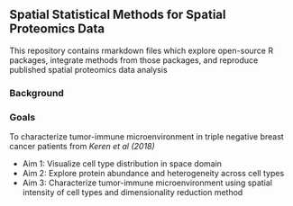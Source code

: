 ## Spatial Statistical Methods for Spatial Proteomics Data

This repository contains rmarkdown files which explore open-source R packages, integrate methods from those packages, and reproduce published spatial proteomics data analysis

### Background


### Goals
To characterize tumor-immune microenvironment in triple negative breast cancer patients from _Keren et al (2018)_

- Aim 1: Visualize cell type distribution in space domain
- Aim 2: Explore protein abundance and heterogeneity across cell types
- Aim 3: Characterize tumor-immune microenvironment using spatial intensity of cell types and dimensionality reduction method
